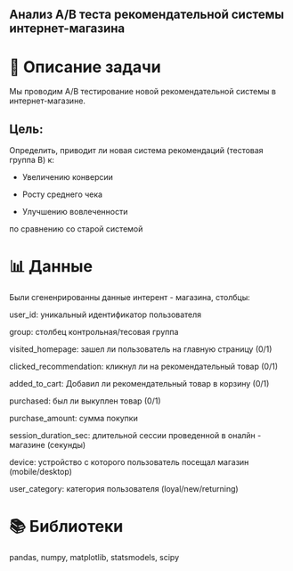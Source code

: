 
## Анализ A/B теста рекомендательной системы интернет-магазина
# 📌 Описание задачи
Мы проводим A/B тестирование новой рекомендательной системы в интернет-магазине.

## Цель:
Определить, приводит ли новая система рекомендаций (тестовая группа B) к:

 - Увеличению конверсии

 - Росту среднего чека

 - Улучшению вовлеченности

по сравнению со старой системой

# 📊 Данные

Были сгененрированны данные интерент - магазина, столбцы: 

user_id: уникальный идентификатор пользователя

group: столбец контрольная/тесовая группа

visited_homepage: зашел ли пользователь на главную страницу (0/1)

clicked_recommendation: кликнул ли на рекомендательный товар (0/1)

added_to_cart: Добавил ли рекомендательный товар в корзину (0/1)

purchased: был ли выкуплен товар (0/1)

purchase_amount: сумма покупки

session_duration_sec: длительной сессии проведенной в оналйн - магазине (секунды) 

device: устройство с которого пользователь посещал магазин (mobile/desktop)

user_category: категория пользователя (loyal/new/returning)

# 📚 Библиотеки

pandas, numpy, matplotlib, statsmodels, scipy
